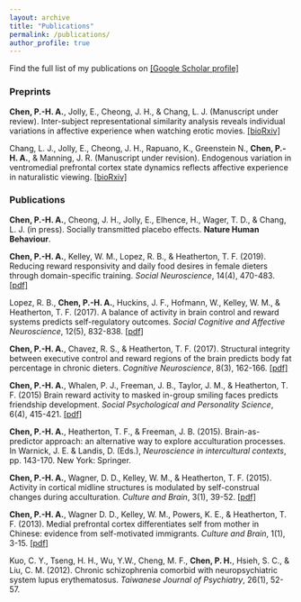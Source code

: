 ```yaml
---
layout: archive
title: "Publications"
permalink: /publications/
author_profile: true
---
```


Find the full list of my publications on [[Google Scholar profile]](https://scholar.google.com/citations?user=wXNCX4EAAAAJ&hl=en)

### Preprints
**Chen, P.-H. A.**, Jolly, E., Cheong, J. H., & Chang, L. J. (Manuscript under review). Inter-subject representational similarity analysis reveals individual variations in affective experience when watching erotic movies. [[bioRxiv]](https://www.biorxiv.org/content/10.1101/726570v1)

Chang, L. J., Jolly, E., Cheong, J. H., Rapuano, K., Greenstein N., **Chen, P.-H. A.**, & Manning, J. R. (Manuscript under revision). Endogenous variation in ventromedial prefrontal cortex state dynamics reflects affective experience in naturalistic viewing. [[bioRxiv]](https://www.biorxiv.org/content/10.1101/487892v1)

### Publications
**Chen, P.-H. A.**, Cheong, J. H., Jolly, E., Elhence, H., Wager, T. D., & Chang, L. J. (in press). Socially transmitted placebo effects. **Nature Human Behaviour**.

**Chen, P.-H. A.**, Kelley, W. M., Lopez, R. B., & Heatherton, T. F. (2019). Reducing reward responsivity and daily food desires in female dieters through domain-specific training. *Social Neuroscience*, 14(4), 470-483. [[pdf]](https://elvandy.github.io/files/Chen_SN2019.pdf)

Lopez, R. B., **Chen, P.-H. A.**, Huckins, J. F., Hofmann, W., Kelley, W. M., & Heatherton, T. F. (2017). A balance of activity in brain control and reward systems predicts self-regulatory outcomes. *Social Cognitive and Affective Neuroscience*, 12(5), 832-838. [[pdf]](https://elvandy.github.io/files/Lopez_SCAN2017.pdf)

**Chen, P.-H. A.**, Chavez, R. S., & Heatherton, T. F. (2017). Structural integrity between executive control and reward regions of the brain predicts body fat percentage in chronic dieters. *Cognitive Neuroscience*, 8(3), 162-166. [[pdf]](https://elvandy.github.io/files/Chen_CN2016.pdf)

**Chen, P.-H. A.**, Whalen, P. J., Freeman, J. B., Taylor, J. M., & Heatherton, T. F. (2015) Brain reward activity to masked in-group smiling faces predicts friendship development. *Social Psychological and Personality Science*, 6(4), 415-421. [[pdf]](https://elvandy.github.io/files/Chen_SPPS2015.pdf)

**Chen, P.-H. A.**, Heatherton, T. F., & Freeman, J. B. (2015). Brain-as-predictor approach: an alternative way to explore acculturation processes. In Warnick, J. E. & Landis, D. (Eds.), *Neuroscience in intercultural contexts*, pp. 143-170. New York: Springer.

**Chen, P.-H. A.**, Wagner, D. D., Kelley, W. M., & Heatherton, T. F. (2015). Activity in cortical midline structures is modulated by self-construal changes during acculturation. *Culture and Brain*, 3(1), 39-52. [[pdf]](https://elvandy.github.io/files/Chen_CB2015.pdf)

**Chen, P.-H. A.**, Wagner D. D., Kelley, W. M., Powers, K. E., & Heatherton, T. F. (2013). Medial prefrontal cortex differentiates self from mother in Chinese: evidence from self-motivated immigrants. *Culture and Brain*, 1(1), 3-15. [[pdf]](https://elvandy.github.io/files/Chen_CB2013.pdf)

Kuo, C. Y., Tseng, H. H., Wu, Y.W., Cheng, M. F., **Chen, P. H.**, Hsieh, S. C., & Liu, C. M. (2012). Chronic schizophrenia comorbid with neuropsychiatric system lupus erythematosus. *Taiwanese Journal of Psychiatry*, 26(1), 52-57.
